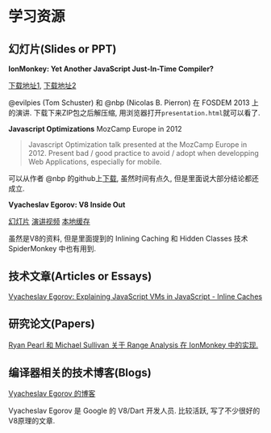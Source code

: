 # 学习资源

## 幻灯片(Slides or PPT)

**IonMonkey: Yet Another JavaScript Just-In-Time Compiler?**

[下载地址1](https://github.com/evilpie/ionmonkey-fosdem2013),
[下载地址2](https://github.com/nbp/ionmonkey-fosdem2013)

@evilpies (Tom Schuster) 和 @nbp (Nicolas B. Pierron) 在 FOSDEM 2013 上的演讲.
下载下来ZIP包之后解压缩, 用浏览器打开`presentation.html`就可以看了.

**Javascript Optimizations** MozCamp Europe in 2012

> Javascript Optimization talk presented at the MozCamp Europe in 2012. Present bad / good practice to avoid / adopt when developping Web Applications, especially for mobile.

可以从作者 @nbp 的github上[下载](https://github.com/nbp/mozcamp-eu-2012-js-optim),
虽然时间有点久, 但是里面说大部分结论都还成立.

**Vyacheslav Egorov: V8 Inside Out**

[幻灯片](http://s3.mrale.ph/webrebels2012.pdf)
[演讲视频](http://vimeo.com/43334972)
[本地缓存](res/V8-Inside-Out-Vyacheslav-Egorov-mraleph-webrebels2012.pdf)

虽然是V8的资料, 但是里面提到的 Inlining Caching 和 Hidden Classes 技术 SpiderMonkey 中也有用到.

## 技术文章(Articles or Essays)

[Vyacheslav Egorov: Explaining JavaScript VMs in JavaScript - Inline Caches](http://mrale.ph/blog/2012/06/03/explaining-js-vms-in-js-inline-caches.html)

## 研究论文(Papers)

[Ryan Pearl 和 Michael Sullivan 关于 Range Analysis 在 IonMonkey 中的实现.](http://www.endofunctor.org/~cmplrz/paper.pdf)

## 编译器相关的技术博客(Blogs)

[Vyacheslav Egorov 的博客](http://mrale.ph/)

Vyacheslav Egorov 是 Google 的 V8/Dart 开发人员. 比较活跃, 写了不少很好的V8原理的文章.

